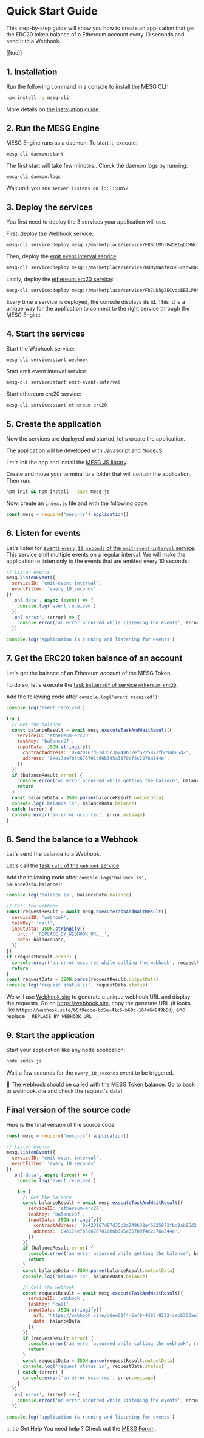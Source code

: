 # Quick Start Guide

This step-by-step guide will show you how to create an application that get the ERC20 token balance of a Ethereum account every 10 seconds and send it to a Webhook.

[[toc]]

## 1. Installation

Run the following command in a console to install the MESG CLI:

```bash
npm install -g mesg-cli
```

More details on [the installation guide](/guide/installation.md).

## 2. Run the MESG Engine

MESG Engine runs as a daemon. To start it, execute:

```bash
mesg-cli daemon:start
```

The first start will take few minutes.. Check the daemon logs by running:
```
mesg-cli daemon:logs
```

Wait until you see `server listens on [::]:50052`.

## 3. Deploy the services

You first need to deploy the 3 services your application will use.

First, deploy the [Webhook service](https://marketplace.mesg.com/services/webhook):

```bash
mesg-cli service:deploy mesg://marketplace/service/F86nLMh3B458tqbbRNcdU98sBPdCntCEkuFCtqqBbkhJ
```

Then, deploy the [emit event interval service](https://marketplace.mesg.com/services/emit-event-interval):

```bash
mesg-cli service:deploy mesg://marketplace/service/HdMymWafRxUEEcsnwRDzagcJY39vYuASERSGU2SJWm3S
```

Lastly, deploy the [ethereum erc20 service](https://marketplace.mesg.com/services/ethereum-erc20):

```bash
mesg-cli service:deploy mesg://marketplace/service/Fh7LN5g2ECvqcEEZLP9h6AJ4fphbsDKVrmLVLyP4pkb6 --env PROVIDER_ENDPOINT=https://mainnet.infura.io/v3/d75ab9cb284f4536b1da2ce9f8201bdb
```

Every time a service is deployed, the console displays its id. This id is a unique way for the application to connect to the right service through the MESG Engine.

## 4. Start the services

Start the Webhook service:
```bash
mesg-cli service:start webhook
```

Start emit event interval service:
```bash
mesg-cli service:start emit-event-interval
```

Start ethereum erc20 service:
```bash
mesg-cli service:start ethereum-erc20
```

## 5. Create the application

Now the services are deployed and started, let's create the application.

The application will be developed with Javascript and [NodeJS](https://nodejs.org).

Let's init the app and install the [MESG JS library](https://github.com/mesg-foundation/mesg-js).

Create and move your terminal to a folder that will contain the application. Then run:

```bash
npm init && npm install --save mesg-js
```

Now, create an `index.js` file and with the following code:

```javascript
const mesg = require('mesg-js').application()
```

## 6. Listen for events

Let's listen for [events `every_10_seconds` of the `emit-event-interval` service](https://marketplace.mesg.com/services/emit-event-interval#api). This service emit multiple events on a regular interval. We will make the application to listen only to the events that are emitted every 10 seconds:

```javascript
// Listen events
mesg.listenEvent({
  serviceID: 'emit-event-interval',
  eventFilter: 'every_10_seconds'
})
  .on('data', async (event) => {
    console.log('event received')
  })
  .on('error', (error) => {
    console.error('an error occurred while listening the events', error.message)
  })

console.log('application is running and listening for events')
```

## 7. Get the ERC20 token balance of an account

Let's get the balance of an Ethereum account of the MESG Token.

To do so, let's execute the [task `balanceOf` of service `ethereum-erc20`](https://marketplace.mesg.com/services/ethereum-erc20#api).

Add the following code after `console.log('event received')`:

```javascript
console.log('event received')

try {
  // Get the balance
  const balanceResult = await mesg.executeTaskAndWaitResult({
    serviceID: 'ethereum-erc20',
    taskKey: 'balanceOf',
    inputData: JSON.stringify({
      contractAddress: '0x420167d87d35c3a249b32ef6225872fbd9ab85d2',
      address: '0xe17ee7b3c676701c66b395a35f0df4c2276a344e',
    })
  })
  if (balanceResult.error) {
    console.error('an error occurred while getting the balance', balanceResult.error)
    return
  }
  const balanceData = JSON.parse(balanceResult.outputData)
  console.log('balance is', balanceData.balance)
} catch (error) {
  console.error('an error occurred', error.message)
}
```

## 8. Send the balance to a Webhook

Let's send the balance to a Webhook.

Let's call the [task `call` of the `webhook` service](https://marketplace.mesg.com/services/webhook#api).

Add the following code after `console.log('balance is', balanceData.balance)`:

```javascript
console.log('balance is', balanceData.balance)

// Call the webhook
const requestResult = await mesg.executeTaskAndWaitResult({
  serviceID: 'webhook',
  taskKey: 'call',
  inputData: JSON.stringify({
    url: '__REPLACE_BY_WEBHOOK_URL__',
    data: balanceData,
  })
})
if (requestResult.error) {
  console.error('an error occurred while calling the webhook', requestResult.error)
  return
}
const requestData = JSON.parse(requestResult.outputData)
console.log('request status is', requestData.status)
```

We will use [Webhook.site](https://webhook.site/) to generate a unique webhook URL and display the requests. Go on https://webhook.site, copy the generate URL (it looks like `https://webhook.site/b5f9ecce-bd5a-41c6-b60c-164d64849b5d`), and replace `__REPLACE_BY_WEBHOOK_URL__`.

## 9. Start the application

Start your application like any node application:

```bash
node index.js
```

Wait a few seconds for the `every_10_seconds` event to be triggered.

:tada: The webhook should be called with the MESG Token balance. Go to back to webhook.site and check the request's data!

## Final version of the source code

Here is the final version of the source code:

```javascript
const mesg = require('mesg-js').application()

// Listen events
mesg.listenEvent({
  serviceID: 'emit-event-interval',
  eventFilter: 'every_10_seconds'
})
  .on('data', async (event) => {
    console.log('event received')

    try {
      // Get the balance
      const balanceResult = await mesg.executeTaskAndWaitResult({
        serviceID: 'ethereum-erc20',
        taskKey: 'balanceOf',
        inputData: JSON.stringify({
          contractAddress: '0x420167d87d35c3a249b32ef6225872fbd9ab85d2',
          address: '0xe17ee7b3c676701c66b395a35f0df4c2276a344e',
        })
      })
      if (balanceResult.error) {
        console.error('an error occurred while getting the balance', balanceResult.error)
        return
      }
      const balanceData = JSON.parse(balanceResult.outputData)
      console.log('balance is', balanceData.balance)

      // Call the webhook
      const requestResult = await mesg.executeTaskAndWaitResult({
        serviceID: 'webhook',
        taskKey: 'call',
        inputData: JSON.stringify({
          url: 'https://webhook.site/d6ee62f4-5af9-4485-8222-cebb763ae232',
          data: balanceData,
        })
      })
      if (requestResult.error) {
        console.error('an error occurred while calling the webhook', requestResult.error)
        return
      }
      const requestData = JSON.parse(requestResult.outputData)
      console.log('request status is', requestData.status)
    } catch (error) {
      console.error('an error occurred', error.message)
    }
  })
  .on('error', (error) => {
    console.error('an error occurred while listening the events', error.message)
  })

console.log('application is running and listening for events')
```

::: tip Get Help
You need help ? Check out the <a href="https://forum.mesg.com" target="_blank">MESG Forum</a>.
